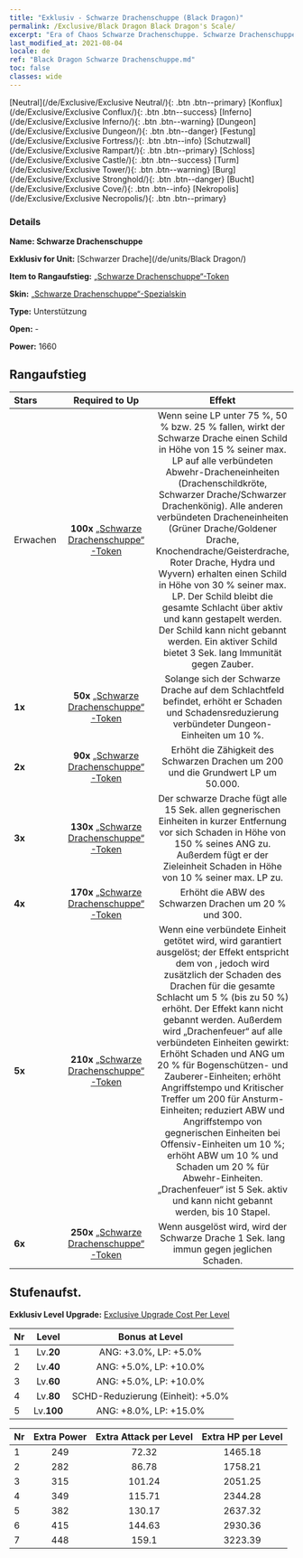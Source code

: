 ```yaml
---
title: "Exklusiv - Schwarze Drachenschuppe (Black Dragon)"
permalink: /Exclusive/Black Dragon Black Dragon's Scale/
excerpt: "Era of Chaos Schwarze Drachenschuppe. Schwarze Drachenschuppe. Era of Chaos Exklusiv Schwarze Drachenschuppe. Schwarzer Drache Exklusiv."
last_modified_at: 2021-08-04
locale: de
ref: "Black Dragon Schwarze Drachenschuppe.md"
toc: false
classes: wide
---
```

 [Neutral](/de/Exclusive/Exclusive Neutral/){: .btn .btn--primary} [Konflux](/de/Exclusive/Exclusive Conflux/){: .btn .btn--success} [Inferno](/de/Exclusive/Exclusive Inferno/){: .btn .btn--warning} [Dungeon](/de/Exclusive/Exclusive Dungeon/){: .btn .btn--danger} [Festung](/de/Exclusive/Exclusive Fortress/){: .btn .btn--info} [Schutzwall](/de/Exclusive/Exclusive Rampart/){: .btn .btn--primary} [Schloss](/de/Exclusive/Exclusive Castle/){: .btn .btn--success} [Turm](/de/Exclusive/Exclusive Tower/){: .btn .btn--warning} [Burg](/de/Exclusive/Exclusive Stronghold/){: .btn .btn--danger} [Bucht](/de/Exclusive/Exclusive Cove/){: .btn .btn--info} [Nekropolis](/de/Exclusive/Exclusive Necropolis/){: .btn .btn--primary} 

### Details
 **Name: Schwarze Drachenschuppe** 

 **Exklusiv for Unit:** [Schwarzer Drache](/de/units/Black Dragon/) 

 **Item to Rangaufstieg:** [„Schwarze Drachenschuppe“-Token](/ItemsDE/con_993/)

 **Skin:** [„Schwarze Drachenschuppe“-Spezialskin](/ItemsDE/con_661/)

 **Type:** Unterstützung

 **Open:** -

 **Power:** 1660

## Rangaufstieg

  |     Stars    |  Required to Up | Effekt |
  |:-------------|:---------------:|:---------------:|
  |  Erwachen  | **100x** [„Schwarze Drachenschuppe“-Token](/ItemsDE/con_993/) | <Schutz der Drachen> Wenn seine LP unter 75 %, 50 % bzw. 25 % fallen, wirkt der Schwarze Drache einen Schild in Höhe von 15 % seiner max. LP auf alle verbündeten Abwehr-Dracheneinheiten (Drachenschildkröte, Schwarzer Drache/Schwarzer Drachenkönig). Alle anderen verbündeten Dracheneinheiten (Grüner Drache/Goldener Drache, Knochendrache/Geisterdrache, Roter Drache, Hydra und Wyvern) erhalten einen Schild in Höhe von 30 % seiner max. LP. Der Schild bleibt die gesamte Schlacht über aktiv und kann gestapelt werden. Der Schild kann nicht gebannt werden. Ein aktiver Schild bietet 3 Sek. lang Immunität gegen Zauber. |
  | **1x** <i class="fas fa-star"/> | **50x** [„Schwarze Drachenschuppe“-Token](/ItemsDE/con_993/) | Solange sich der Schwarze Drache auf dem Schlachtfeld befindet, erhöht er Schaden und Schadensreduzierung verbündeter Dungeon-Einheiten um 10 %. |
  | **2x** <i class="fas fa-star"/> | **90x** [„Schwarze Drachenschuppe“-Token](/ItemsDE/con_993/) | Erhöht die Zähigkeit des Schwarzen Drachen um 200 und die Grundwert LP um 50.000. |
  | **3x** <i class="fas fa-star"/> | **130x** [„Schwarze Drachenschuppe“-Token](/ItemsDE/con_993/) | <Magischer Drachenodem> Der schwarze Drache fügt alle 15 Sek. allen gegnerischen Einheiten in kurzer Entfernung vor sich Schaden in Höhe von 150 % seines ANG zu. Außerdem fügt er der Zieleinheit Schaden in Höhe von 10 % seiner max. LP zu. |
  | **4x** <i class="fas fa-star"/> | **170x** [„Schwarze Drachenschuppe“-Token](/ItemsDE/con_993/) | Erhöht die ABW des Schwarzen Drachen um 20 % und 300. |
  | **5x** <i class="fas fa-star"/> | **210x** [„Schwarze Drachenschuppe“-Token](/ItemsDE/con_993/) | Wenn eine verbündete Einheit getötet wird, wird <Magischer Drachenzorn> garantiert ausgelöst; der Effekt entspricht dem von <Magischer Drachenodem>, jedoch wird zusätzlich der Schaden des Drachen für die gesamte Schlacht um 5 % (bis zu 50 %) erhöht. Der Effekt kann nicht gebannt werden. Außerdem wird „Drachenfeuer“ auf alle verbündeten Einheiten gewirkt: Erhöht Schaden und ANG um 20 % für Bogenschützen- und Zauberer-Einheiten; erhöht Angriffstempo und Kritischer Treffer um 200 für Ansturm-Einheiten; reduziert ABW und Angriffstempo von gegnerischen Einheiten bei Offensiv-Einheiten um 10 %; erhöht ABW um 10 % und Schaden um 20 % für Abwehr-Einheiten. „Drachenfeuer“ ist 5 Sek. aktiv und kann nicht gebannt werden, bis 10 Stapel. |
  | **6x** <i class="fas fa-star"/> | **250x** [„Schwarze Drachenschuppe“-Token](/ItemsDE/con_993/) | Wenn <Schwarze Drachenschuppe> ausgelöst wird, wird der Schwarze Drache 1 Sek. lang immun gegen jeglichen Schaden. |


## Stufenaufst.
 **Exklusiv Level Upgrade:** [Exclusive Upgrade Cost Per Level](/Exclusive/ExclusiveUpgradeCostPerLevel/)

  |  Nr  |   Level  | Bonus at Level |
  |:-----|:--------:|:--------------:|
  | 1 | Lv.**20** | ANG: +3.0%, LP: +5.0% |
  | 2 | Lv.**40** | ANG: +5.0%, LP: +10.0% |
  | 3 | Lv.**60** | ANG: +5.0%, LP: +10.0% |
  | 4 | Lv.**80** | SCHD-Reduzierung (Einheit): +5.0% |
  | 5 | Lv.**100** | ANG: +8.0%, LP: +15.0% |


  |  Nr  |  Extra Power | Extra Attack per Level | Extra HP per Level |
  |:-----|:--------:|:--------:|:--------:|
  | 1 | 249 | 72.32 | 1465.18 |
  | 2 | 282 | 86.78 | 1758.21 |
  | 3 | 315 | 101.24 | 2051.25 |
  | 4 | 349 | 115.71 | 2344.28 |
  | 5 | 382 | 130.17 | 2637.32 |
  | 6 | 415 | 144.63 | 2930.36 |
  | 7 | 448 | 159.1 | 3223.39 |


